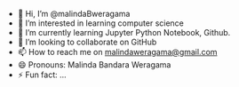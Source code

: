 - 👋 Hi, I’m @malindaBweragama
- 👀 I’m interested in learning computer science
- 🌱 I’m currently learning Jupyter Python Notebook, Github.
- 💞️ I’m looking to collaborate on GitHub
- 📫 How to reach me on malindaweragama@gmail.com
- 😄 Pronouns: Malinda Bandara Weragama
- ⚡ Fun fact: ...

<!---
malindBaweragama/malindBaweragama is a ✨ special ✨ repository because its `README.md` (this file) appears on your GitHub profile.
You can click the Preview link to take a look at your changes.
--->
